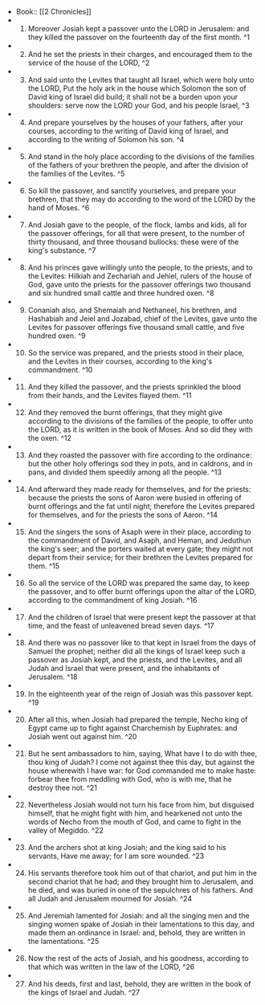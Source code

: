 - Book:: [[2 Chronicles]]
- 1. Moreover Josiah kept a passover unto the LORD in Jerusalem: and they killed the passover on the fourteenth day of the first month. ^1
- 2. And he set the priests in their charges, and encouraged them to the service of the house of the LORD, ^2
- 3. And said unto the Levites that taught all Israel, which were holy unto the LORD, Put the holy ark in the house which Solomon the son of David king of Israel did build; it shall not be a burden upon your shoulders: serve now the LORD your God, and his people Israel, ^3
- 4. And prepare yourselves by the houses of your fathers, after your courses, according to the writing of David king of Israel, and according to the writing of Solomon his son. ^4
- 5. And stand in the holy place according to the divisions of the families of the fathers of your brethren the people, and after the division of the families of the Levites. ^5
- 6. So kill the passover, and sanctify yourselves, and prepare your brethren, that they may do according to the word of the LORD by the hand of Moses. ^6
- 7. And Josiah gave to the people, of the flock, lambs and kids, all for the passover offerings, for all that were present, to the number of thirty thousand, and three thousand bullocks: these were of the king's substance. ^7
- 8. And his princes gave willingly unto the people, to the priests, and to the Levites: Hilkiah and Zechariah and Jehiel, rulers of the house of God, gave unto the priests for the passover offerings two thousand and six hundred small cattle and three hundred oxen. ^8
- 9. Conaniah also, and Shemaiah and Nethaneel, his brethren, and Hashabiah and Jeiel and Jozabad, chief of the Levites, gave unto the Levites for passover offerings five thousand small cattle, and five hundred oxen. ^9
- 10. So the service was prepared, and the priests stood in their place, and the Levites in their courses, according to the king's commandment. ^10
- 11. And they killed the passover, and the priests sprinkled the blood from their hands, and the Levites flayed them. ^11
- 12. And they removed the burnt offerings, that they might give according to the divisions of the families of the people, to offer unto the LORD, as it is written in the book of Moses. And so did they with the oxen. ^12
- 13. And they roasted the passover with fire according to the ordinance: but the other holy offerings sod they in pots, and in caldrons, and in pans, and divided them speedily among all the people. ^13
- 14. And afterward they made ready for themselves, and for the priests: because the priests the sons of Aaron were busied in offering of burnt offerings and the fat until night; therefore the Levites prepared for themselves, and for the priests the sons of Aaron. ^14
- 15. And the singers the sons of Asaph were in their place, according to the commandment of David, and Asaph, and Heman, and Jeduthun the king's seer; and the porters waited at every gate; they might not depart from their service; for their brethren the Levites prepared for them. ^15
- 16. So all the service of the LORD was prepared the same day, to keep the passover, and to offer burnt offerings upon the altar of the LORD, according to the commandment of king Josiah. ^16
- 17. And the children of Israel that were present kept the passover at that time, and the feast of unleavened bread seven days. ^17
- 18. And there was no passover like to that kept in Israel from the days of Samuel the prophet; neither did all the kings of Israel keep such a passover as Josiah kept, and the priests, and the Levites, and all Judah and Israel that were present, and the inhabitants of Jerusalem. ^18
- 19. In the eighteenth year of the reign of Josiah was this passover kept. ^19
- 20. After all this, when Josiah had prepared the temple, Necho king of Egypt came up to fight against Charchemish by Euphrates: and Josiah went out against him. ^20
- 21. But he sent ambassadors to him, saying, What have I to do with thee, thou king of Judah? I come not against thee this day, but against the house wherewith I have war: for God commanded me to make haste: forbear thee from meddling with God, who is with me, that he destroy thee not. ^21
- 22. Nevertheless Josiah would not turn his face from him, but disguised himself, that he might fight with him, and hearkened not unto the words of Necho from the mouth of God, and came to fight in the valley of Megiddo. ^22
- 23. And the archers shot at king Josiah; and the king said to his servants, Have me away; for I am sore wounded. ^23
- 24. His servants therefore took him out of that chariot, and put him in the second chariot that he had; and they brought him to Jerusalem, and he died, and was buried in one of the sepulchres of his fathers. And all Judah and Jerusalem mourned for Josiah. ^24
- 25. And Jeremiah lamented for Josiah: and all the singing men and the singing women spake of Josiah in their lamentations to this day, and made them an ordinance in Israel: and, behold, they are written in the lamentations. ^25
- 26. Now the rest of the acts of Josiah, and his goodness, according to that which was written in the law of the LORD, ^26
- 27. And his deeds, first and last, behold, they are written in the book of the kings of Israel and Judah. ^27

